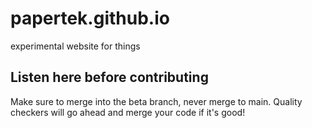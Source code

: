 # papertek.github.io
experimental website for things

## Listen here before contributing
Make sure to merge into the beta branch, never merge to main.
Quality checkers will go ahead and merge your code if it's good!
